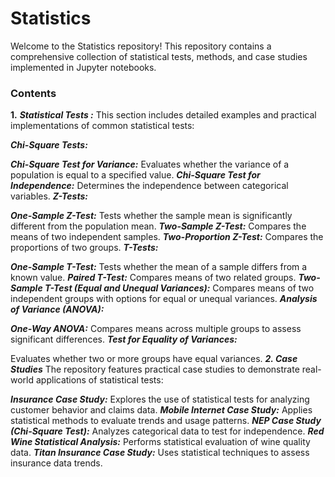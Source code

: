 # Statistics
Welcome to the Statistics repository! This repository contains a comprehensive collection of statistical tests, methods, and case studies implemented in Jupyter notebooks.

### Contents
**1.** __*Statistical Tests :*__
This section includes detailed examples and practical implementations of common statistical tests:

__*Chi-Square Tests:*__

__*Chi-Square Test for Variance:*__ Evaluates whether the variance of a population is equal to a specified value.
__*Chi-Square Test for Independence:*__ Determines the independence between categorical variables.
__*Z-Tests:*__

__*One-Sample Z-Test:*__ Tests whether the sample mean is significantly different from the population mean.
__*Two-Sample Z-Test:*__ Compares the means of two independent samples.
__*Two-Proportion Z-Test:*__ Compares the proportions of two groups.
__*T-Tests:*__

__*One-Sample T-Test:*__ Tests whether the mean of a sample differs from a known value.
__*Paired T-Test:*__ Compares means of two related groups.
__*Two-Sample T-Test (Equal and Unequal Variances):*__ Compares means of two independent groups with options for equal or unequal variances.
__*Analysis of Variance (ANOVA):*__

__*One-Way ANOVA:*__ Compares means across multiple groups to assess significant differences.
__*Test for Equality of Variances:*__

Evaluates whether two or more groups have equal variances.
__*2. Case Studies*__
The repository features practical case studies to demonstrate real-world applications of statistical tests:

__*Insurance Case Study:*__
Explores the use of statistical tests for analyzing customer behavior and claims data.
__*Mobile Internet Case Study:*__
Applies statistical methods to evaluate trends and usage patterns.
__*NEP Case Study (Chi-Square Test):*__
Analyzes categorical data to test for independence.
__*Red Wine Statistical Analysis:*__
Performs statistical evaluation of wine quality data.
__*Titan Insurance Case Study:*__
Uses statistical techniques to assess insurance data trends.
